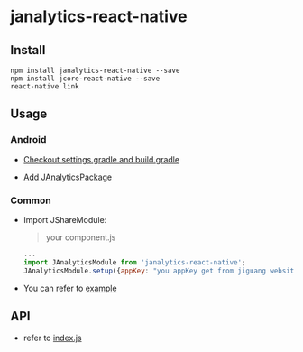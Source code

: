 # janalytics-react-native

## Install

```
npm install janalytics-react-native --save
npm install jcore-react-native --save
react-native link
```

## Usage

### Android

- [Checkout settings.gradle and build.gradle](./docs/AndroidConfig.md) 

- [Add JAnalyticsPackage](./docs/JAnalyticsPackage.md)

### Common
- Import JShareModule:

  > your component.js

  ```javascript
  ...
  import JAnalyticsModule from 'janalytics-react-native';
  JAnalyticsModule.setup({appKey: "you appKey get from jiguang website"})  // iOS 端需要先调用该方法
  ```

- You can refer to [example](./example)

## API
- refer to [index.js](./index.js)


